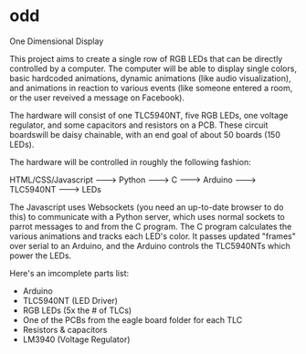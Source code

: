odd
===

One Dimensional Display

This project aims to create a single row of RGB LEDs that can be directly controlled by a computer. The computer will be able to display single colors, basic hardcoded animations, dynamic animations (like audio visualization), and animations in reaction to various events (like someone entered a room, or the user reveived a message on Facebook).

The hardware will consist of one TLC5940NT, five RGB LEDs, one voltage regulator, and some capacitors and resistors on a PCB. These circuit boardswill be daisy chainable, with an end goal of about 50 boards (150 LEDs).

The hardware will be controlled in roughly the following fashion:

HTML/CSS/Javascript ---> Python ---> C ---> Arduino ---> TLC5940NT ---> LEDs

The Javascript uses Websockets (you need an up-to-date browser to do this) to communicate with a Python server, which uses normal sockets to parrot messages to and from the C program. The C program calculates the various animations and tracks each LED's color. It passes updated "frames" over serial to an Arduino, and the Arduino controls the TLC5940NTs which power the LEDs.

Here's an imcomplete parts list:
 - Arduino
 - TLC5940NT (LED Driver)
 - RGB LEDs (5x the # of TLCs)
 - One of the PCBs from the eagle board folder for each TLC
 - Resistors & capacitors
 - LM3940 (Voltage Regulator)
